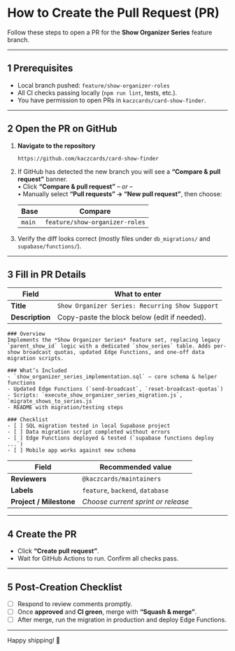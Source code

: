# How to Create the Pull Request (PR)

Follow these steps to open a PR for the **Show Organizer Series** feature branch.

---

## 1  Prerequisites

- Local branch pushed: `feature/show-organizer-roles`
- All CI checks passing locally (`npm run lint`, tests, etc.).
- You have permission to open PRs in `kaczcards/card-show-finder`.

---

## 2  Open the PR on GitHub

1. **Navigate to the repository**

   ```
   https://github.com/kaczcards/card-show-finder
   ```

2. If GitHub has detected the new branch you will see a **“Compare & pull request”** banner.  
   • Click **“Compare & pull request”** – *or* –  
   • Manually select **“Pull requests” → “New pull request”**, then choose:

   | Base | Compare |
   |------|---------|
   | `main` | `feature/show-organizer-roles` |

3. Verify the diff looks correct (mostly files under `db_migrations/` and `supabase/functions/`).

---

## 3  Fill in PR Details

| Field | What to enter |
|-------|---------------|
| **Title** | `Show Organizer Series: Recurring Show Support` |
| **Description** | Copy-paste the block below (edit if needed). |

```
### Overview
Implements the *Show Organizer Series* feature set, replacing legacy `parent_show_id` logic with a dedicated `show_series` table. Adds per-show broadcast quotas, updated Edge Functions, and one-off data migration scripts.

### What’s Included
- `show_organizer_series_implementation.sql` – core schema & helper functions
- Updated Edge Functions (`send-broadcast`, `reset-broadcast-quotas`)
- Scripts: `execute_show_organizer_series_migration.js`, `migrate_shows_to_series.js`
- README with migration/testing steps

### Checklist
- [ ] SQL migration tested in local Supabase project
- [ ] Data migration script completed without errors
- [ ] Edge Functions deployed & tested (`supabase functions deploy ...`)
- [ ] Mobile app works against new schema
```

| Field | Recommended value |
|-------|-------------------|
| **Reviewers** | `@kaczcards/maintainers` |
| **Labels** | `feature`, `backend`, `database` |
| **Project / Milestone** | *Choose current sprint or release* |

---

## 4  Create the PR

- Click **“Create pull request”**.
- Wait for GitHub Actions to run. Confirm all checks pass.

---

## 5  Post-Creation Checklist

- [ ] Respond to review comments promptly.
- [ ] Once **approved** and **CI green**, merge with **“Squash & merge”**.
- [ ] After merge, run the migration in production and deploy Edge Functions.

---

Happy shipping! 🎉
